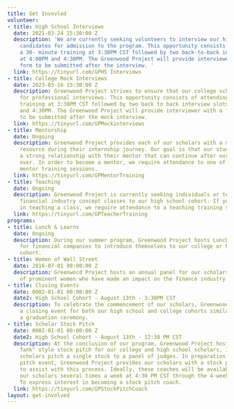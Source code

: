 ```yaml
---
title: Get Invovled
volunteer:
- title: High School Interviews
  date: 2021-03-24 15:30:00 Z
  description: 'We are currently seeking volunteers to interview our high school cohort
    candidates for admission to the program. This opportunity consists of attending
    a 30- minute training at 3:30PM CST followed by two back-to-back interview slots
    at 4:00PM and 4:30PM. The Greenwood Project will provide interviewers with a feedback
    form to be submitted after the interview. '
  link: https://tinyurl.com/GPHS Interviews
- title: College Mock Interviews
  date: 2023-03-16 15:30:00 Z
  description: Greenwood Project strives to ensure that our college scholars are prepared
    for professional interviews. This opportunity consists of attending a 30-minute
    training at 3:30PM CST followed by two back to back interview slots at 4:00PM
    and 4:30PM. The Greenwood Project will provide interviewer with a feedback form
    to be submitted after the mock interview.
  link: https://tinyurl.com/GPMockinterviews
- title: Mentorship
  date: Ongoing
  description: Greenwood Project provides each of our scholars with a mentor as a
    resource during their internship journey. Our goal is that our students build
    a strong relationship with their mentor that can continue after our program is
    over. In order to become a mentor, we require attendance to one of our multiple
    mentor training sessions.
  link: https://tinyurl.com/GPMentorTraining
- title: Teaching
  date: Ongoing
  description: Greenwood Project is currently seeking individuals or teams to teach
    financial industry concept classes to our high school cohort. If you are interested
    in teaching a class, we require attendance to a teaching training session.
  link: https://tinyurl.com/GPTeacherTraining
programs:
- title: Lunch & Learns
  date: Ongoing
  description: During our summer program, Greenwood Project hosts Lunch & Learn events
    for financial companies to introduce themselves to our college or high school
    cohort.
- title: Women of Wall Street
  date: 2016-07-01 00:00:00 Z
  description: Greenwocd Project hosts an annual panel for our scholars consisting
    of prominent women who have made an impact on the finance industry
- title: Closing Events
  date: 0002-01-01 00:00:00 Z
  date2: High School Cohort - August 13th - 3:30PM CST
  description: To celebrate the commencement of our scholars, Greenwood Project hosts
    a closing event for both our high school and college cohorts similar to that of
    a graduation ceremony.
- title: Scholar Stock Pitch
  date: 0002-01-01 00:00:00 Z
  date2: High School Cohort - August 13th - 12:30 PM CST
  description: At the conclusion of our program, Greenwood Project hosts a "Shark
    Tank" style stock pitch for our college and high school scholars, In small groups,
    scholars pitch a single stock to a panel of judges. In preparation for the stock
    pitch event, Greenwood Project provides our scholars with a stock pitch coach
    to assist with this process. Ideally, these coaches will be available to assist
    our scholars several times a week at 4:30 PM CST through the 4-week training period.
    To express interest in becoming a stock pitch coach.
  link: https://tinyurl.com/GPStockPitchCoach
layout: get-involved
---
```


